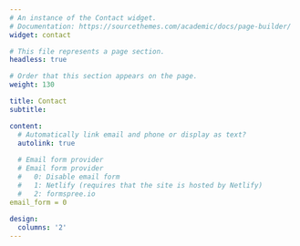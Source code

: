 ```yaml
---
# An instance of the Contact widget.
# Documentation: https://sourcethemes.com/academic/docs/page-builder/
widget: contact

# This file represents a page section.
headless: true

# Order that this section appears on the page.
weight: 130

title: Contact
subtitle:

content:
  # Automatically link email and phone or display as text?
  autolink: true
  
  # Email form provider
  # Email form provider
  #   0: Disable email form
  #   1: Netlify (requires that the site is hosted by Netlify)
  #   2: formspree.io
email_form = 0
  
design:
  columns: '2'
---
```

